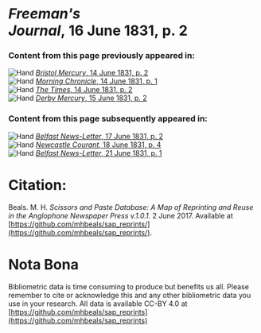 # *Freeman's Journal*, 16 June 1831, p. 2  
  
### Content from this page previously appeared in:  
![Hand](http://scissorsandpaste.net/wp-content/uploads/2017/06/smallhandpointer.png) [*Bristol Mercury*, 14 June 1831, p. 2](https://mhbeals.github.io/sap_html/Bristol-Mercury/Bristol-Mercury-14-June-1831-p-2)  
![Hand](http://scissorsandpaste.net/wp-content/uploads/2017/06/smallhandpointer.png) [*Morning Chronicle*, 14 June 1831, p. 1](https://mhbeals.github.io/sap_html/Morning-Chronicle/Morning-Chronicle-14-June-1831-p-1)  
![Hand](http://scissorsandpaste.net/wp-content/uploads/2017/06/smallhandpointer.png) [*The Times*, 14 June 1831, p. 2](https://mhbeals.github.io/sap_html/The-Times/The-Times-14-June-1831-p-2)  
![Hand](http://scissorsandpaste.net/wp-content/uploads/2017/06/smallhandpointer.png) [*Derby Mercury*, 15 June 1831, p. 2](https://mhbeals.github.io/sap_html/Derby-Mercury/Derby-Mercury-15-June-1831-p-2)  
  
### Content from this page subsequently appeared in:  
![Hand](http://scissorsandpaste.net/wp-content/uploads/2017/06/smallhandpointer.png) [*Belfast News-Letter*, 17 June 1831, p. 2](https://mhbeals.github.io/sap_html/Belfast-News-Letter/Belfast-News-Letter-17-June-1831-p-2)  
![Hand](http://scissorsandpaste.net/wp-content/uploads/2017/06/smallhandpointer.png) [*Newcastle Courant*, 18 June 1831, p. 4](https://mhbeals.github.io/sap_html/Newcastle-Courant/Newcastle-Courant-18-June-1831-p-4)  
![Hand](http://scissorsandpaste.net/wp-content/uploads/2017/06/smallhandpointer.png) [*Belfast News-Letter*, 21 June 1831, p. 1](https://mhbeals.github.io/sap_html/Belfast-News-Letter/Belfast-News-Letter-21-June-1831-p-1)  


# Citation: 

Beals. M. H. *Scissors and Paste Database: A Map of Reprinting and Reuse in the Anglophone Newspaper Press v.1.0.1.* 2 June 2017. Available at [https://github.com/mhbeals/sap_reprints/](https://github.com/mhbeals/sap_reprints/). 

# Nota Bona

Bibliometric data is time consuming to produce but benefits us all. Please remember to cite or acknowledge this and any other bibliometric data you use in your research. All data is available CC-BY 4.0 at [https://github.com/mhbeals/sap_reprints](https://github.com/mhbeals/sap_reprints)